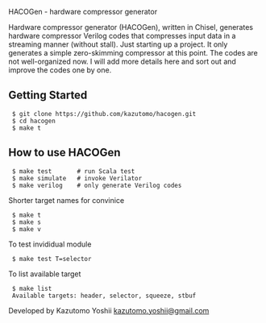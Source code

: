 HACOGen - hardware compressor generator


Hardware compressor generator (HACOGen), written in Chisel, generates
hardware compressor Verilog codes that compresses input data in a
streaming manner (without stall).  Just starting up a project. It only
generates a simple zero-skimming compressor at this point. The codes
are not well-organized now. I will add more details here and sort out
and improve the codes one by one.


Getting Started
---------------

     $ git clone https://github.com/kazutomo/hacogen.git
     $ cd hacogen
     $ make t


How to use HACOGen
--------------

     $ make test       # run Scala test
     $ make simulate   # invoke Verilator
     $ make verilog    # only generate Verilog codes

Shorter target names for convinice

     $ make t
     $ make s
     $ make v

To test invididual module

     $ make test T=selector

To list available target

     $ make list
     Available targets: header, selector, squeeze, stbuf


Developed by Kazutomo Yoshii <kazutomo.yoshii@gmail.com>
